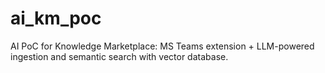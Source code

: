 # ai_km_poc
AI PoC for Knowledge Marketplace: MS Teams extension + LLM-powered ingestion and semantic search with vector database.
